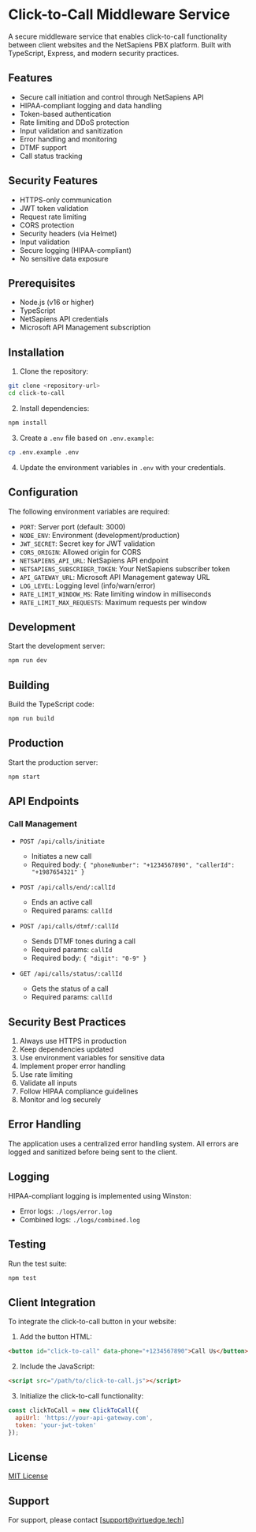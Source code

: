 # Click-to-Call Middleware Service

A secure middleware service that enables click-to-call functionality between client websites and the NetSapiens PBX platform. Built with TypeScript, Express, and modern security practices.

## Features

- Secure call initiation and control through NetSapiens API
- HIPAA-compliant logging and data handling
- Token-based authentication
- Rate limiting and DDoS protection
- Input validation and sanitization
- Error handling and monitoring
- DTMF support
- Call status tracking

## Security Features

- HTTPS-only communication
- JWT token validation
- Request rate limiting
- CORS protection
- Security headers (via Helmet)
- Input validation
- Secure logging (HIPAA-compliant)
- No sensitive data exposure

## Prerequisites

- Node.js (v16 or higher)
- TypeScript
- NetSapiens API credentials
- Microsoft API Management subscription

## Installation

1. Clone the repository:
```bash
git clone <repository-url>
cd click-to-call
```

2. Install dependencies:
```bash
npm install
```

3. Create a `.env` file based on `.env.example`:
```bash
cp .env.example .env
```

4. Update the environment variables in `.env` with your credentials.

## Configuration

The following environment variables are required:

- `PORT`: Server port (default: 3000)
- `NODE_ENV`: Environment (development/production)
- `JWT_SECRET`: Secret key for JWT validation
- `CORS_ORIGIN`: Allowed origin for CORS
- `NETSAPIENS_API_URL`: NetSapiens API endpoint
- `NETSAPIENS_SUBSCRIBER_TOKEN`: Your NetSapiens subscriber token
- `API_GATEWAY_URL`: Microsoft API Management gateway URL
- `LOG_LEVEL`: Logging level (info/warn/error)
- `RATE_LIMIT_WINDOW_MS`: Rate limiting window in milliseconds
- `RATE_LIMIT_MAX_REQUESTS`: Maximum requests per window

## Development

Start the development server:

```bash
npm run dev
```

## Building

Build the TypeScript code:

```bash
npm run build
```

## Production

Start the production server:

```bash
npm start
```

## API Endpoints

### Call Management

- `POST /api/calls/initiate`
  - Initiates a new call
  - Required body: `{ "phoneNumber": "+1234567890", "callerId": "+1987654321" }`

- `POST /api/calls/end/:callId`
  - Ends an active call
  - Required params: `callId`

- `POST /api/calls/dtmf/:callId`
  - Sends DTMF tones during a call
  - Required params: `callId`
  - Required body: `{ "digit": "0-9" }`

- `GET /api/calls/status/:callId`
  - Gets the status of a call
  - Required params: `callId`

## Security Best Practices

1. Always use HTTPS in production
2. Keep dependencies updated
3. Use environment variables for sensitive data
4. Implement proper error handling
5. Use rate limiting
6. Validate all inputs
7. Follow HIPAA compliance guidelines
8. Monitor and log securely

## Error Handling

The application uses a centralized error handling system. All errors are logged and sanitized before being sent to the client.

## Logging

HIPAA-compliant logging is implemented using Winston:
- Error logs: `./logs/error.log`
- Combined logs: `./logs/combined.log`

## Testing

Run the test suite:

```bash
npm test
```

## Client Integration

To integrate the click-to-call button in your website:

1. Add the button HTML:
```html
<button id="click-to-call" data-phone="+1234567890">Call Us</button>
```

2. Include the JavaScript:
```html
<script src="/path/to/click-to-call.js"></script>
```

3. Initialize the click-to-call functionality:
```javascript
const clickToCall = new ClickToCall({
  apiUrl: 'https://your-api-gateway.com',
  token: 'your-jwt-token'
});
```

## License

[MIT License](LICENSE)

## Support

For support, please contact [support@virtuedge.tech] 
